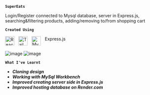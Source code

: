 **`SuperEats`**

Login/Register connected to Mysql database, server in Express.js, searching&filtering products, adding/removing to/from shopping cart 

**`Created Using`**

<img align="left" alt="React" width="30px" style="padding-right:10px;" src="https://cdn.jsdelivr.net/gh/devicons/devicon/icons/react/react-original.svg" />
<img align="left" alt="Tailwind" width="30px" style="padding-right:10px;" src="https://cdn.jsdelivr.net/gh/devicons/devicon/icons/tailwindcss/tailwindcss-plain.svg" />
<img align="left" alt="Mysql" width="30px" style="padding-right:10px;" src="https://cdn.jsdelivr.net/gh/devicons/devicon/icons/mysql/mysql-original.svg" />
Express.js
<br></br>

![image](https://github.com/KwiecienKamil/SuperEats/assets/125808627/2f695376-77d3-48d2-99bf-c708acc0d4bf)
![image](https://github.com/KwiecienKamil/SuperEats/assets/125808627/bc714074-3d38-42b9-91ad-b1bfa695aa2f)

**`What I've Learnt`**
+ ***Cloning design***
+ ***Working with MySql Workbench***
+ ***Improved creating server side in Express.js***
+ ***Improved hosting database on Render.com***



